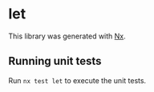 # let

This library was generated with [Nx](https://nx.dev).

## Running unit tests

Run `nx test let` to execute the unit tests.
